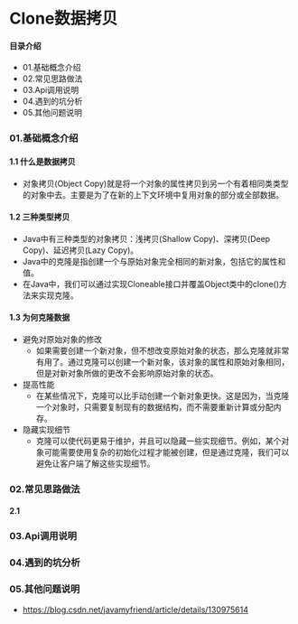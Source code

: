 # Clone数据拷贝
#### 目录介绍
- 01.基础概念介绍
- 02.常见思路做法
- 03.Api调用说明
- 04.遇到的坑分析
- 05.其他问题说明


### 01.基础概念介绍
#### 1.1 什么是数据拷贝
- 对象拷贝(Object Copy)就是将一个对象的属性拷贝到另一个有着相同类类型的对象中去。主要是为了在新的上下文环境中复用对象的部分或全部数据。


#### 1.2 三种类型拷贝
- Java中有三种类型的对象拷贝：浅拷贝(Shallow Copy)、深拷贝(Deep Copy)、延迟拷贝(Lazy Copy)。
- Java中的克隆是指创建一个与原始对象完全相同的新对象，包括它的属性和值。
- 在Java中，我们可以通过实现Cloneable接口并覆盖Object类中的clone()方法来实现克隆。


#### 1.3 为何克隆数据
- 避免对原始对象的修改
    - 如果需要创建一个新对象，但不想改变原始对象的状态，那么克隆就非常有用了。通过克隆可以创建一个新对象，该对象的属性和原始对象相同，但是对新对象所做的更改不会影响原始对象的状态。
- 提高性能
    - 在某些情况下，克隆可以比手动创建一个新对象更快。这是因为，当克隆一个对象时，只需要复制现有的数据结构，而不需要重新计算或分配内存。
- 隐藏实现细节
    - 克隆可以使代码更易于维护，并且可以隐藏一些实现细节。例如，某个对象可能需要使用复杂的初始化过程才能被创建，但是通过克隆，我们可以避免让客户端了解这些实现细节。



### 02.常见思路做法
#### 2.1




### 03.Api调用说明



### 04.遇到的坑分析



### 05.其他问题说明




- https://blog.csdn.net/javamyfriend/article/details/130975614








